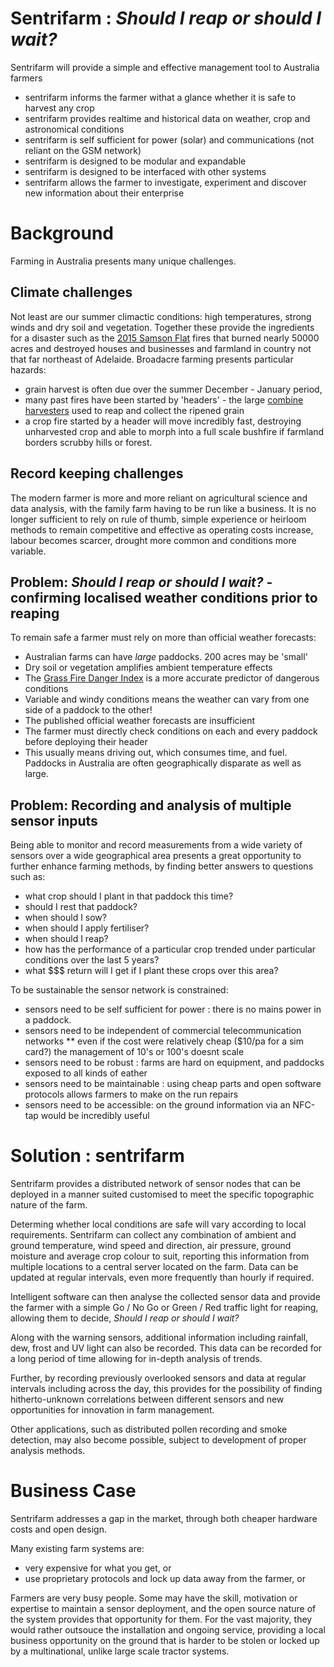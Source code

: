 # Sentrifarm : *Should I reap or should I wait?*

Sentrifarm will provide a simple and effective management tool to Australia farmers
* sentrifarm informs the farmer withat a glance whether it is safe to harvest any crop
* sentrifarm provides realtime and historical data on weather, crop and astronomical conditions
* sentrifarm is self sufficient for power (solar) and communications (not reliant on the GSM network)
* sentrifarm is designed to be modular and expandable
* sentrifarm is designed to be interfaced with other systems
* sentrifarm allows the farmer to investigate, experiment and discover new information about their enterprise

# Background
Farming in Australia presents many unique challenges.

## Climate challenges

Not least are our summer climactic conditions: high temperatures, strong winds and dry soil and vegetation.
Together these provide the ingredients for a disaster such as the [2015 Samson Flat](https://en.wikipedia.org/wiki/2015_Sampson_Flat_bushfires)
fires that burned nearly 50000 acres and destroyed houses and businesses and farmland in country
not that far northeast of Adelaide.
Broadacre farming presents particular hazards:
* grain harvest is often due over the summer December - January
period,
* many past fires have been started by 'headers' -
the large [combine harvesters](https://en.wikipedia.org/wiki/Combine_harvester#Combine_heads)
used to reap and collect the ripened grain
* a crop fire started by a header will move incredibly fast,
destroying unharvested crop and able to morph into a full scale bushfire if farmland borders scrubby hills or forest.

## Record keeping challenges

The modern farmer is more and more reliant on agricultural science and data analysis, with the family farm having to be run like a business. It is no longer sufficient to rely on rule of thumb, simple experience or heirloom methods to remain competitive and effective as operating costs increase, labour becomes scarcer, drought more common and conditions more variable.

## Problem: *Should I reap or should I wait?* - confirming localised weather conditions prior to reaping

To remain safe a farmer must rely on more than official weather forecasts:
* Australian farms can have _large_ paddocks. 200 acres may be 'small'
* Dry soil or vegetation amplifies ambient temperature effects
* The [Grass Fire Danger Index](http://www.csiro.au/en/Research/Environment/Extreme-Events/Bushfire/Fire-danger-meters/Grass-fire-danger-meter) is a more accurate predictor of dangerous conditions 
* Variable and windy conditions means the weather can vary from one side of a paddock to the other!
* The published official weather forecasts are insufficient
* The farmer must directly check conditions on each and every paddock before deploying their header
* This usually means driving out, which consumes time, and fuel. Paddocks in Australia are often geographically disparate as well as large.

## Problem: Recording and analysis of multiple sensor inputs

Being able to monitor and record measurements from a wide variety of sensors over a wide geographical area presents a great opportunity to further enhance farming methods, by finding better answers to questions such as:
* what crop should I plant in that paddock this time?
* should I rest that paddock?
* when should I sow?
* when should I apply fertiliser?
* when should I reap?
* how has the performance of a particular crop trended under particular conditions over the last 5 years?
* what $$$ return will I get if I plant these crops over this area?

To be sustainable the sensor network is constrained:
* sensors need to be self sufficient for power : there is no mains power in a paddock.
* sensors need to be independent of commercial telecommunication networks
** even if the cost were relatively cheap ($10/pa for a sim card?) the management of 10's or 100's doesnt scale
* sensors need to be robust : farms are hard on equipment, and paddocks exposed to all kinds of eather
* sensors need to be maintainable : using cheap parts and open software protocols allows farmers to make on the run repairs
* sensors need to be accessible: on the ground information via an NFC-tap would be incredibly useful

# Solution : sentrifarm

Sentrifarm provides a distributed network of sensor nodes that can be deployed in a manner suited customised to meet the specific topographic nature of the farm.

Determing whether local conditions are safe will vary according to local requirements.  Sentrifarm can collect any combination of ambient and ground temperature, wind speed and direction, air pressure, ground moisture and average crop colour to suit, reporting this information from multiple locations to a central server located on the farm. Data can be updated at regular intervals, even more frequently than hourly if required.

Intelligent software can then analyse the collected sensor data and provide the farmer with a simple Go / No Go or Green / Red traffic light for reaping, allowing them to decide, *Should I reap or should I wait?*

Along with the warning sensors, additional information including rainfall, dew, frost and UV light can also be recorded. This data can be recorded for a long period of time allowing for in-depth analysis of trends.

Further, by recording previously overlooked sensors and data at regular intervals including across the day, this provides for the possibility of finding hitherto-unknown correlations between different sensors and new opportunities for innovation in farm management.

Other applications, such as distributed pollen recording and smoke detection, may also become possible, subject to development of proper analysis methods.

# Business Case

Sentrifarm addresses a gap in the market, through both cheaper hardware costs and open design.

Many existing farm systems are:
* very expensive for what you get, or
* use proprietary protocols and lock up data away from the farmer, or

Farmers are very busy people.  Some may have the skill, motivation or expertise to maintain a sensor deployment, and the open source nature of the system provides that opportunity for them.  For the vast majority, they would rather outsouce the installation and ongoing service, providing a local business opportunity on the ground that is harder to be stolen or locked up by a multinational, unlike large scale tractor systems.
